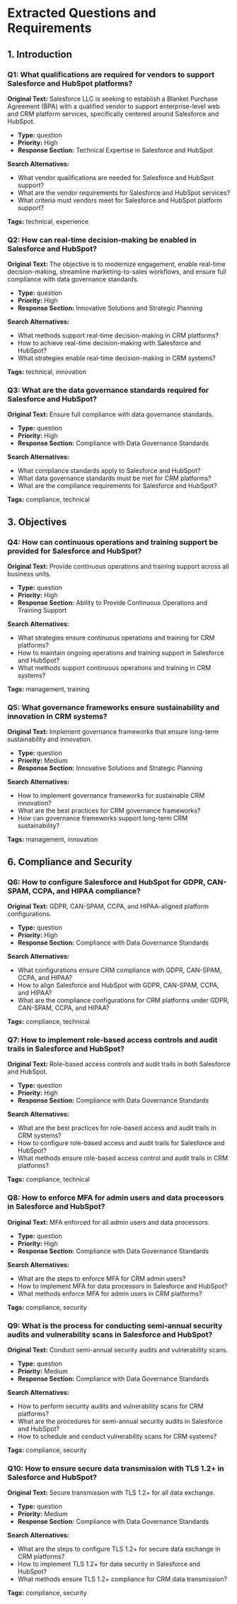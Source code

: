 # Extracted Questions and Requirements

## 1. Introduction

### Q1: What qualifications are required for vendors to support Salesforce and HubSpot platforms?

**Original Text:** Salesforce LLC is seeking to establish a Blanket Purchase Agreement (BPA) with a qualified vendor to support enterprise-level web and CRM platform services, specifically centered around Salesforce and HubSpot.

- **Type:** question
- **Priority:** High
- **Response Section:** Technical Expertise in Salesforce and HubSpot

**Search Alternatives:**
- What vendor qualifications are needed for Salesforce and HubSpot support?
- What are the vendor requirements for Salesforce and HubSpot services?
- What criteria must vendors meet for Salesforce and HubSpot platform support?

**Tags:** technical, experience

### Q2: How can real-time decision-making be enabled in Salesforce and HubSpot?

**Original Text:** The objective is to modernize engagement, enable real-time decision-making, streamline marketing-to-sales workflows, and ensure full compliance with data governance standards.

- **Type:** question
- **Priority:** High
- **Response Section:** Innovative Solutions and Strategic Planning

**Search Alternatives:**
- What methods support real-time decision-making in CRM platforms?
- How to achieve real-time decision-making with Salesforce and HubSpot?
- What strategies enable real-time decision-making in CRM systems?

**Tags:** technical, innovation

### Q3: What are the data governance standards required for Salesforce and HubSpot?

**Original Text:** Ensure full compliance with data governance standards.

- **Type:** question
- **Priority:** High
- **Response Section:** Compliance with Data Governance Standards

**Search Alternatives:**
- What compliance standards apply to Salesforce and HubSpot?
- What data governance standards must be met for CRM platforms?
- What are the compliance requirements for Salesforce and HubSpot?

**Tags:** compliance, technical

## 3. Objectives

### Q4: How can continuous operations and training support be provided for Salesforce and HubSpot?

**Original Text:** Provide continuous operations and training support across all business units.

- **Type:** question
- **Priority:** High
- **Response Section:** Ability to Provide Continuous Operations and Training Support

**Search Alternatives:**
- What strategies ensure continuous operations and training for CRM platforms?
- How to maintain ongoing operations and training support in Salesforce and HubSpot?
- What methods support continuous operations and training in CRM systems?

**Tags:** management, training

### Q5: What governance frameworks ensure sustainability and innovation in CRM systems?

**Original Text:** Implement governance frameworks that ensure long-term sustainability and innovation.

- **Type:** question
- **Priority:** Medium
- **Response Section:** Innovative Solutions and Strategic Planning

**Search Alternatives:**
- How to implement governance frameworks for sustainable CRM innovation?
- What are the best practices for CRM governance frameworks?
- How can governance frameworks support long-term CRM sustainability?

**Tags:** management, innovation

## 6. Compliance and Security

### Q6: How to configure Salesforce and HubSpot for GDPR, CAN-SPAM, CCPA, and HIPAA compliance?

**Original Text:** GDPR, CAN-SPAM, CCPA, and HIPAA-aligned platform configurations.

- **Type:** question
- **Priority:** High
- **Response Section:** Compliance with Data Governance Standards

**Search Alternatives:**
- What configurations ensure CRM compliance with GDPR, CAN-SPAM, CCPA, and HIPAA?
- How to align Salesforce and HubSpot with GDPR, CAN-SPAM, CCPA, and HIPAA?
- What are the compliance configurations for CRM platforms under GDPR, CAN-SPAM, CCPA, and HIPAA?

**Tags:** compliance, technical

### Q7: How to implement role-based access controls and audit trails in Salesforce and HubSpot?

**Original Text:** Role-based access controls and audit trails in both Salesforce and HubSpot.

- **Type:** question
- **Priority:** High
- **Response Section:** Compliance with Data Governance Standards

**Search Alternatives:**
- What are the best practices for role-based access and audit trails in CRM systems?
- How to configure role-based access and audit trails for Salesforce and HubSpot?
- What methods ensure role-based access control and audit trails in CRM platforms?

**Tags:** compliance, technical

### Q8: How to enforce MFA for admin users and data processors in Salesforce and HubSpot?

**Original Text:** MFA enforced for all admin users and data processors.

- **Type:** question
- **Priority:** High
- **Response Section:** Compliance with Data Governance Standards

**Search Alternatives:**
- What are the steps to enforce MFA for CRM admin users?
- How to implement MFA for data processors in Salesforce and HubSpot?
- What methods enforce MFA for admin users in CRM platforms?

**Tags:** compliance, security

### Q9: What is the process for conducting semi-annual security audits and vulnerability scans in Salesforce and HubSpot?

**Original Text:** Conduct semi-annual security audits and vulnerability scans.

- **Type:** question
- **Priority:** Medium
- **Response Section:** Compliance with Data Governance Standards

**Search Alternatives:**
- How to perform security audits and vulnerability scans for CRM platforms?
- What are the procedures for semi-annual security audits in Salesforce and HubSpot?
- How to schedule and conduct vulnerability scans for CRM systems?

**Tags:** compliance, security

### Q10: How to ensure secure data transmission with TLS 1.2+ in Salesforce and HubSpot?

**Original Text:** Secure transmission with TLS 1.2+ for all data exchange.

- **Type:** question
- **Priority:** Medium
- **Response Section:** Compliance with Data Governance Standards

**Search Alternatives:**
- What are the steps to configure TLS 1.2+ for secure data exchange in CRM platforms?
- How to implement TLS 1.2+ for data security in Salesforce and HubSpot?
- What methods ensure TLS 1.2+ compliance for CRM data transmission?

**Tags:** compliance, security

